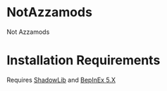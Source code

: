 # NotAzzamods
Not Azzamods

# Installation Requirements

Requires [ShadowLib](https://github.com/lstwo/ShadowLib/releases) and [BepInEx 5.X](https://github.com/BepInEx/BepInEx/releases/tag/v5.4.23.2)
